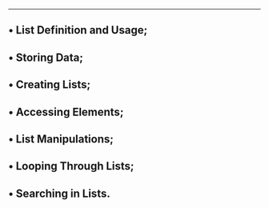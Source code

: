 --------------------------------------------------------------------------
• List Definition and Usage;
--------------------------------------------------------------------------
• Storing Data;
--------------------------------------------------------------------------
• Creating Lists;
--------------------------------------------------------------------------
• Accessing Elements;
--------------------------------------------------------------------------
• List Manipulations;
--------------------------------------------------------------------------
• Looping Through Lists;
--------------------------------------------------------------------------
• Searching in Lists.
--------------------------------------------------------------------------
